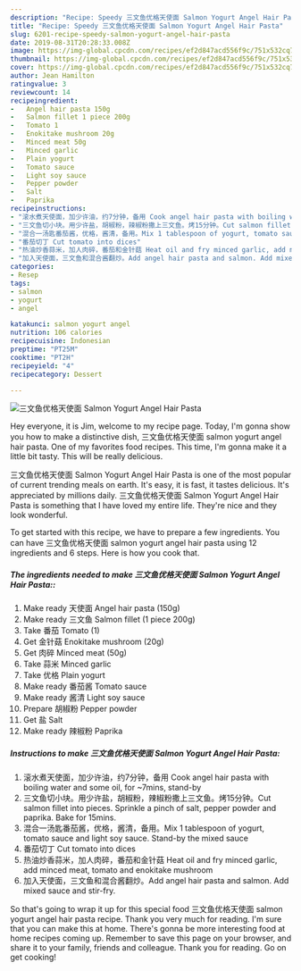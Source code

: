 ```yaml
---
description: "Recipe: Speedy 三文鱼优格天使面 Salmon Yogurt Angel Hair Pasta"
title: "Recipe: Speedy 三文鱼优格天使面 Salmon Yogurt Angel Hair Pasta"
slug: 6201-recipe-speedy-salmon-yogurt-angel-hair-pasta
date: 2019-08-31T20:28:33.008Z
image: https://img-global.cpcdn.com/recipes/ef2d847acd556f9c/751x532cq70/三文鱼优格天使面-salmon-yogurt-angel-hair-pasta-recipe-main-photo.jpg
thumbnail: https://img-global.cpcdn.com/recipes/ef2d847acd556f9c/751x532cq70/三文鱼优格天使面-salmon-yogurt-angel-hair-pasta-recipe-main-photo.jpg
cover: https://img-global.cpcdn.com/recipes/ef2d847acd556f9c/751x532cq70/三文鱼优格天使面-salmon-yogurt-angel-hair-pasta-recipe-main-photo.jpg
author: Jean Hamilton
ratingvalue: 3
reviewcount: 14
recipeingredient:
-   Angel hair pasta 150g
-   Salmon fillet 1 piece 200g
-   Tomato 1
-   Enokitake mushroom 20g
-   Minced meat 50g
-   Minced garlic
-   Plain yogurt
-   Tomato sauce
-   Light soy sauce
-   Pepper powder
-   Salt
-   Paprika
recipeinstructions:
- "滚水煮天使面，加少许油，约7分钟，备用 Cook angel hair pasta with boiling water and some oil, for ~7mins, stand-by"
- "三文鱼切小块。用少许盐，胡椒粉，辣椒粉撒上三文鱼。烤15分钟。Cut salmon fillet into pieces. Sprinkle a pinch of salt, pepper powder and paprika. Bake for 15mins."
- "混合一汤匙番茄酱，优格，酱清，备用。Mix 1 tablespoon of yogurt, tomato sauce and light soy sauce. Stand-by the mixed sauce"
- "番茄切丁 Cut tomato into dices"
- "热油炒香蒜米，加人肉碎，番茄和金针菇 Heat oil and fry minced garlic, add minced meat, tomato and enokitake mushroom"
- "加入天使面，三文鱼和混合酱翻炒。Add angel hair pasta and salmon. Add mixed sauce and stir-fry."
categories:
- Resep
tags:
- salmon
- yogurt
- angel

katakunci: salmon yogurt angel
nutrition: 106 calories
recipecuisine: Indonesian
preptime: "PT25M"
cooktime: "PT2H"
recipeyield: "4"
recipecategory: Dessert

---
```



![三文鱼优格天使面 Salmon Yogurt Angel Hair Pasta](https://img-global.cpcdn.com/recipes/ef2d847acd556f9c/751x532cq70/三文鱼优格天使面-salmon-yogurt-angel-hair-pasta-recipe-main-photo.jpg)

Hey everyone, it is Jim, welcome to my recipe page. Today, I'm gonna show you how to make a distinctive dish, 三文鱼优格天使面 salmon yogurt angel hair pasta. One of my favorites food recipes. This time, I'm gonna make it a little bit tasty. This will be really delicious.



三文鱼优格天使面 Salmon Yogurt Angel Hair Pasta is one of the most popular of current trending meals on earth. It's easy, it is fast, it tastes delicious. It's appreciated by millions daily. 三文鱼优格天使面 Salmon Yogurt Angel Hair Pasta is something that I have loved my entire life. They're nice and they look wonderful.


To get started with this recipe, we have to prepare a few ingredients. You can have 三文鱼优格天使面 salmon yogurt angel hair pasta using 12 ingredients and 6 steps. Here is how you cook that.

##### The ingredients needed to make 三文鱼优格天使面 Salmon Yogurt Angel Hair Pasta::

1. Make ready  天使面 Angel hair pasta (150g)
1. Make ready  三文鱼 Salmon fillet (1 piece 200g)
1. Take  番茄 Tomato (1)
1. Get  金针菇 Enokitake mushroom (20g)
1. Get  肉碎 Minced meat (50g)
1. Take  蒜米 Minced garlic
1. Take  优格 Plain yogurt
1. Make ready  番茄酱 Tomato sauce
1. Make ready  酱清 Light soy sauce
1. Prepare  胡椒粉 Pepper powder
1. Get  盐 Salt
1. Make ready  辣椒粉 Paprika




##### Instructions to make 三文鱼优格天使面 Salmon Yogurt Angel Hair Pasta:

1. 滚水煮天使面，加少许油，约7分钟，备用 Cook angel hair pasta with boiling water and some oil, for ~7mins, stand-by
1. 三文鱼切小块。用少许盐，胡椒粉，辣椒粉撒上三文鱼。烤15分钟。Cut salmon fillet into pieces. Sprinkle a pinch of salt, pepper powder and paprika. Bake for 15mins.
1. 混合一汤匙番茄酱，优格，酱清，备用。Mix 1 tablespoon of yogurt, tomato sauce and light soy sauce. Stand-by the mixed sauce
1. 番茄切丁 Cut tomato into dices
1. 热油炒香蒜米，加人肉碎，番茄和金针菇 Heat oil and fry minced garlic, add minced meat, tomato and enokitake mushroom
1. 加入天使面，三文鱼和混合酱翻炒。Add angel hair pasta and salmon. Add mixed sauce and stir-fry.




So that's going to wrap it up for this special food 三文鱼优格天使面 salmon yogurt angel hair pasta recipe. Thank you very much for reading. I'm sure that you can make this at home. There's gonna be more interesting food at home recipes coming up. Remember to save this page on your browser, and share it to your family, friends and colleague. Thank you for reading. Go on get cooking!
